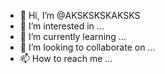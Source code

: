 - 👋 Hi, I’m @AKSKSKSKAKSKS
- 👀 I’m interested in ...
- 🌱 I’m currently learning ...
- 💞️ I’m looking to collaborate on ...
- 📫 How to reach me ...

<!---
AKSKSKSKAKSKS/AKSKSKSKAKSKS is a ✨ special ✨ repository because its `README.md` (this file) appears on your GitHub profile.
You can click the Preview link to take a look at your changes.
--->
